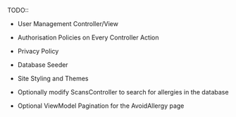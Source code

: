 TODO::
- User Management Controller/View
- Authorisation Policies on Every Controller Action
- Privacy Policy
- Database Seeder
- Site Styling and Themes

- Optionally modify ScansController to search for allergies in the database
- Optional ViewModel Pagination for the AvoidAllergy page
